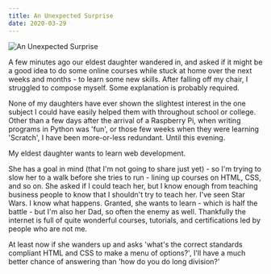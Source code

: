 ```yaml
---
title: An Unexpected Surprise
date: 2020-03-29
---
```


![An Unexpected Surprise](https://source.unsplash.com/vP3pnOoCiYE/1600x900)

A few minutes ago our eldest daughter wandered in, and asked if it might be a good idea to do some online courses while stuck at home over the next weeks and months - to learn some new skills. After falling off my chair, I struggled to compose myself. Some explanation is probably required.

None of my daughters have ever shown the slightest interest in the one subject I could have easily helped them with throughout school or college. Other than a few days after the arrival of a Raspberry Pi, when writing programs in Python was 'fun', or those few weeks when they were learning 'Scratch', I have been more-or-less redundant. Until this evening.

My eldest daughter wants to learn web development.

She has a goal in mind (that I'm not going to share just yet) - so I'm trying to slow her to a walk before she tries to run - lining up courses on HTML, CSS, and so on. She asked if I could teach her, but I know enough from teaching business people to know that I shouldn't try to teach her. I've seen Star Wars. I know what happens. Granted, she wants to learn - which is half the battle - but I'm also her Dad, so often the enemy as well. Thankfully the internet is full of quite wonderful courses, tutorials, and certifications led by people who are not me.

At least now if she wanders up and asks 'what's the correct standards compliant HTML and CSS to make a menu of options?', I'll have a much better chance of answering than 'how do you do long division?'
